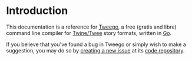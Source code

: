<!-- ***********************************************************************************************
	Introduction
************************************************************************************************ -->
<h1 id="introduction">Introduction</h1>

This documentation is a reference for [Tweego](http://www.motoslave.net/tweego/), a free (gratis and libre) command line compiler for [Twine/Twee](http://twinery.org/) story formats, written in [Go](http://golang.org/).

If you believe that you've found a bug in Tweego or simply wish to make a suggestion, you may do so by [creating a new issue](https://bitbucket.org/tmedwards/tweego/issues?status=new&status=open) at its [code repository](https://bitbucket.org/tmedwards/tweego/).
